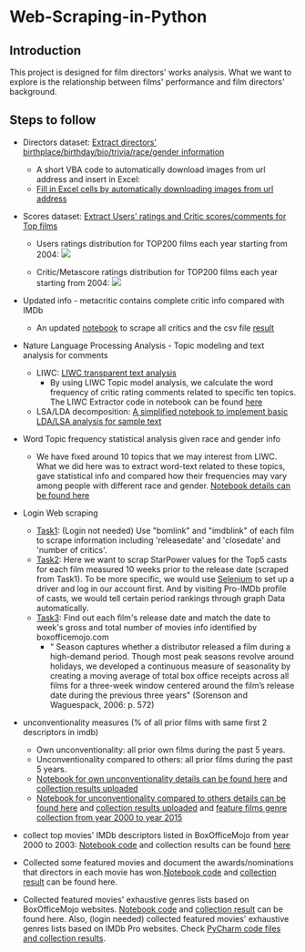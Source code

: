 # Web-Scraping-in-Python
## Introduction
This project is designed for film directors' works analysis. What we want to explore is the relationship between films' performance and film directors' background.

## Steps to follow
- Directors dataset: [Extract directors' birthplace/birthday/bio/trivia/race/gender information](https://github.com/aronbolun/Web_Scraping_Python/blob/master/web%20scrapping.ipynb)
  - A short VBA code to automatically download images from url address and insert in Excel:
  - [Fill in Excel cells by automatically downloading images from url address](https://github.com/aronbolun/Web_Scraping_Python/blob/master/VB%20fill%20in%20images%20through%20downloads.txt)

- Scores dataset: [Extract Users' ratings and Critic scores/comments for Top films](https://github.com/aronbolun/Web_Scraping_Python/blob/master/score_scraping.ipynb)
  - Users ratings distribution for TOP200 films each year starting from 2004:
  ![](https://github.com/aronbolun/Web_Scraping_Python/blob/master/Users.PNG)
  
  - Critic/Metascore ratings distribution for TOP200 films each year starting from 2004:
  ![](https://github.com/aronbolun/Web_Scraping_Python/blob/master/Critics.PNG)
- Updated info - metacritic contains complete critic info compared with IMDb
  - An updated [notebook](https://github.com/aronbolun/Web_Scraping_Python/blob/master/score_scraping_updated.ipynb) to scrape all critics and the csv file [result](https://github.com/aronbolun/Web_Scraping_Python/blob/master/scraping.csv)
  
 - Nature Language Processing Analysis - Topic modeling and text analysis for comments
    - LIWC: [LIWC transparent text analysis](https://www.cs.cmu.edu/~ylataus/files/TausczikPennebaker2010.pdf)
      - By using LIWC Topic model analysis, we calculate the word frequency of critic rating comments related to specific ten topics. The LIWC Extractor code in notebook can be found [here](https://github.com/aronbolun/Web_Scraping_Python/blob/master/LIWC%20implementation.ipynb)
    - LSA/LDA decomposition: [A simplified notebook to implement basic LDA/LSA analysis for sample text](https://github.com/aronbolun/Web_Scraping_Python/blob/master/Topic%20model%20analysis.ipynb)
- Word Topic frequency statistical analysis given race and gender info
  - We have fixed around 10 topics that we may interest from LIWC. What we did here was to extract word-text related to these topics, gave statistical info and compared how their frequencies may vary among people with different race and gender. [Notebook details can be found here](https://github.com/aronbolun/Web_Scraping_Python/blob/master/Word%20Topic%20frequency%20analysis.ipynb)

- Login Web scraping
  - [Task1](https://github.com/aronbolun/Web_Scraping_Python/blob/master/Log%20in%20Task/Data_scraping_log_in_related_task_Section1_.ipynb): (Login not needed) Use "bomlink" and "imdblink" of each film to scrape information including 'releasedate' and 'closedate' and 'number of critics'. 
  - [Task2](https://github.com/aronbolun/Web_Scraping_Python/blob/master/Log%20in%20Task/star_power_actor.ipynb): Here we want to scrap StarPower values for the Top5 casts for each film measured 10 weeks prior to the release date (scraped from Task1). To be more specific, we would use [Selenium](https://www.seleniumhq.org/) to set up a driver and log in our account first. And by visiting Pro-IMDb profile of casts, we would tell certain period rankings through graph Data automatically.
  - [Task3](https://github.com/aronbolun/Web_Scraping_Python/blob/master/Log%20in%20Task/seasonality_score_scraping_boxOffice.ipynb): Find out each film's release date and match the date to week's gross and total number of movies info identified by boxofficemojo.com
    - " Season captures whether a distributor released a film during a high-demand period. Though most peak seasons revolve around holidays, we developed a continuous measure of seasonality by creating a moving average of total box office receipts across all films for a three-week window centered around the film’s release date during the previous three years" (Sorenson and Waguespack, 2006: p. 572)

- unconventionality measures (% of all prior films with same first 2 descriptors in imdb)
  - Own unconventionality: all prior own films during the past 5 years.
  - Unconventionality compared to others: all prior films during the past 5 years.
  - [Notebook for own unconventionality details can be found here](https://github.com/aronbolun/Web_Scraping_Python/blob/master/Unconventional.ipynb) and [collection results uploaded](https://github.com/aronbolun/Web_Scraping_Python/blob/master/own%20unconventionality.csv)
  - [Notebook for unconventionality compared to others details can be found here](https://github.com/aronbolun/Web_Scraping_Python/blob/master/Others_unconventionality_collection.ipynb) and [collection results uploaded](https://github.com/aronbolun/Web_Scraping_Python/blob/master/result.csv) and [feature films genre collection from year 2000 to year 2015](https://github.com/aronbolun/Web_Scraping_Python/blob/master/feature%20films%20genre%20from%202000%20to%202015.zip)
- collect top movies' IMDb descriptors listed in BoxOfficeMojo from year 2000 to 2003: [Notebook code](https://github.com/aronbolun/Web_Scraping_Python/blob/master/Genre_descriptors_for_movies_from_2000_2003_Box_Office_Mojo.ipynb) and collection results can be found [here](https://github.com/MengyaoHuang/Web-Scraping-in-Python/tree/master/Year%202000-2003%20top%20movies%20descriptors%20set)
- Collected some featured movies and document the awards/nominations that directors in each movie has won.[Notebook code](https://github.com/MengyaoHuang/Web-Scraping-in-Python/blob/master/Awards_collection.ipynb) and [collection result](https://github.com/MengyaoHuang/Web-Scraping-in-Python/blob/master/Test_Award_Director_result.csv) can be found here.
- Collected featured movies' exhaustive genres lists based on BoxOfficeMojo websites. [Notebook code](https://github.com/MengyaoHuang/Web-Scraping-in-Python/blob/master/Feature_Movies_Genres_collection_BoxOfficeMojo.ipynb) and [collection result](https://github.com/MengyaoHuang/Web-Scraping-in-Python/tree/master/BoxOfficeMojo%20Genre%20collection) can be found here. Also, (login needed) collected featured movies' exhaustive genres lists based on IMDb Pro websites. Check [PyCharm code files and collection results](https://github.com/MengyaoHuang/Web-Scraping-in-Python/tree/master/IMDb%20Genre%20collection).





